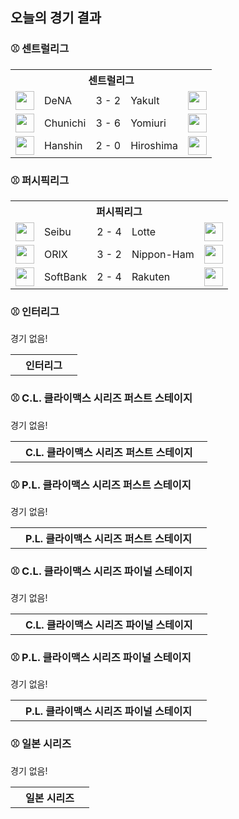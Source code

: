 ## 오늘의 경기 결과


### ⚾ 센트럴리그

<table>
  <tr>
    <th></th>
    <th colspan='3'>센트럴리그</th>
    <th></th>
  </tr>
  <tr>
    <td><img src='https://npb.jp/bis/images/pet2025_db_1.gif' width='30'></td>
    <td>DeNA</td><td>3 - 2</td><td>Yakult</td>
    <td><img src='https://npb.jp/bis/images/pet2025_s_1.gif' width='30'></td>
  </tr>
  <tr>
    <td><img src='https://npb.jp/bis/images/pet2025_d_1.gif' width='30'></td>
    <td>Chunichi</td><td>3 - 6</td><td>Yomiuri</td>
    <td><img src='https://npb.jp/bis/images/pet2025_g_1.gif' width='30'></td>
  </tr>
  <tr>
    <td><img src='https://npb.jp/bis/images/pet2025_t_1.gif' width='30'></td>
    <td>Hanshin</td><td>2 - 0</td><td>Hiroshima</td>
    <td><img src='https://npb.jp/bis/images/pet2025_c_1.gif' width='30'></td>
  </tr>
</table>

### ⚾ 퍼시픽리그

<table>
  <tr>
    <th></th>
    <th colspan='3'>퍼시픽리그</th>
    <th></th>
  </tr>
  <tr>
    <td><img src='https://npb.jp/bis/images/pet2025_l_1.gif' width='30'></td>
    <td>Seibu</td><td>2 - 4</td><td>Lotte</td>
    <td><img src='https://npb.jp/bis/images/pet2025_m_1.gif' width='30'></td>
  </tr>
  <tr>
    <td><img src='https://npb.jp/bis/images/pet2025_b_1.gif' width='30'></td>
    <td>ORIX</td><td>3 - 2</td><td>Nippon-Ham</td>
    <td><img src='https://npb.jp/bis/images/pet2025_f_1.gif' width='30'></td>
  </tr>
  <tr>
    <td><img src='https://npb.jp/bis/images/pet2025_h_1.gif' width='30'></td>
    <td>SoftBank</td><td>2 - 4</td><td>Rakuten</td>
    <td><img src='https://npb.jp/bis/images/pet2025_e_1.gif' width='30'></td>
  </tr>
</table>

### ⚾ 인터리그

<table>
  <tr>
    <th></th>
    <th colspan='3'>인터리그</th>
    <th></th>
  </tr>
경기 없음!

</table>

### ⚾ C.L. 클라이맥스 시리즈 퍼스트 스테이지

<table>
  <tr>
    <th></th>
    <th colspan='3'>C.L. 클라이맥스 시리즈 퍼스트 스테이지</th>
    <th></th>
  </tr>
경기 없음!

</table>

### ⚾ P.L. 클라이맥스 시리즈 퍼스트 스테이지

<table>
  <tr>
    <th></th>
    <th colspan='3'>P.L. 클라이맥스 시리즈 퍼스트 스테이지</th>
    <th></th>
  </tr>
경기 없음!

</table>

### ⚾ C.L. 클라이맥스 시리즈 파이널 스테이지

<table>
  <tr>
    <th></th>
    <th colspan='3'>C.L. 클라이맥스 시리즈 파이널 스테이지</th>
    <th></th>
  </tr>
경기 없음!

</table>

### ⚾ P.L. 클라이맥스 시리즈 파이널 스테이지

<table>
  <tr>
    <th></th>
    <th colspan='3'>P.L. 클라이맥스 시리즈 파이널 스테이지</th>
    <th></th>
  </tr>
경기 없음!

</table>

### ⚾ 일본 시리즈

<table>
  <tr>
    <th></th>
    <th colspan='3'>일본 시리즈</th>
    <th></th>
  </tr>
경기 없음!

</table>

